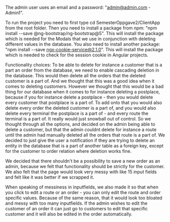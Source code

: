 The admin user uses an email and a password: "admin@admin.com - Admin1". 

To run the project you need to first type cd SemesterOppgave2/ClientApp from the root folder. Then you need to install a package from npm: "npm install --save @ng-bootstrap/ng-bootstrap@5". This will install the package which is needed for the Modals that we use in conjunction with deleting different values in the database. You also need to install another package: "npm install --save ngx-cookie-service@2.1.0". This will install the package which is needed to check for the session cookie in Angular projects.

Functionality choices: 
To be able to delete for instance a customer that is a part an order from the database, we need to enable cascading deletion in the database. This would then delete all the orders that the deleted customer is a part of. And we thought that this was a good idea when it comes to deleting customers. However we thought that this would be a bad thing for our database when it comes to for instance deleting a postplace, because if you for instance delete a postplace - then you would delete every customer that postplace is a part of. To add onto that you would also delete every order the deleted customer is a part of, and you would also delete every terminal the postplace is a part of - and every route the terminal is a part of. It really would just snowball out of control. So we thought through all the options, and decided on the admin being able to delete a customer, but that the admin couldnt delete for instance a route until the admin had manually deleted all the orders that route is a part of. We decided to just give the user a notification if they are trying to delete an entity in the database that is a part of another table as a foreign key, except for the customer to order relation where deletion works fine.

We decided that there shouldn't be a possibility to save a new order as an admin, because we felt that functionality should be strictly for the customer. We also felt that the page would look very messy with like 15 input fields and felt like it was better if we scrapped it.

When speaking of messiness in inputfields, we also made it so that when you click to edit a route or an order - you can only edit the route and order specific values. Because of the same reason, that it would look too bloated and messy with too many inputfields. If the admin wishes to edit the customer of an order it can just go to customers to edit that specific customer and it will also be edited in the order automatically.